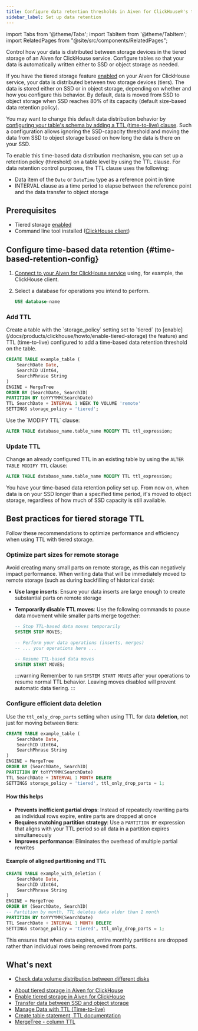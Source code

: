 ```yaml
---
title: Configure data retention thresholds in Aiven for ClickHouse®'s tiered storage
sidebar_label: Set up data retention
---
```


import Tabs from '@theme/Tabs';
import TabItem from '@theme/TabItem';
import RelatedPages from "@site/src/components/RelatedPages";

Control how your data is distributed between storage devices in the tiered storage of an Aiven for ClickHouse service. Configure tables so that your data is automatically written either to SSD or object storage as needed.

If you have the tiered storage feature
[enabled](/docs/products/clickhouse/howto/enable-tiered-storage) on your Aiven for
ClickHouse service, your data is
distributed between two storage devices (tiers). The data is stored
either on SSD or in object storage, depending on whether and how you
configure this behavior. By default, data is moved from SSD to object
storage when SSD reaches 80% of its capacity (default size-based data
retention policy).

You may want to change this default data distribution behavior by
[configuring your table's schema by adding a TTL (time-to-live) clause](/docs/products/clickhouse/howto/configure-tiered-storage#time-based-retention-config).
Such a configuration allows ignoring the SSD-capacity
threshold and moving the data from SSD to object storage based on how
long the data is there on your SSD.

To enable this time-based data distribution mechanism, you can set up a
retention policy (threshold) on a table level by using the TTL clause.
For data retention control purposes, the TTL clause uses the following:

-   Data item of the `Date` or `DateTime` type as a reference point in
    time
-   INTERVAL clause as a time period to elapse between the reference
    point and the data transfer to object storage

## Prerequisites

-   Tiered storage [enabled](/docs/products/clickhouse/howto/enable-tiered-storage)
-   Command line tool installed
    ([ClickHouse client](/docs/products/clickhouse/howto/connect-with-clickhouse-cli))

## Configure time-based data retention {#time-based-retention-config}

1.  [Connect to your Aiven for ClickHouse service](/docs/products/clickhouse/howto/list-connect-to-service) using, for example, the ClickHouse client.

1.  Select a database for operations you intend to perform.

    ```sql
    USE database-name
    ```

### Add TTL

<Tabs groupId="group1">
<TabItem value="1" label="Add TTL to a new table" default>
Create a table with the `storage_policy` setting set to `tiered` (to
[enable](/docs/products/clickhouse/howto/enable-tiered-storage) the feature) and TTL
(time-to-live) configured to add a
time-based data retention threshold on the table.

```sql
CREATE TABLE example_table (
    SearchDate Date,
    SearchID UInt64,
    SearchPhrase String
)
ENGINE = MergeTree
ORDER BY (SearchDate, SearchID)
PARTITION BY toYYYYMM(SearchDate)
TTL SearchDate + INTERVAL 1 WEEK TO VOLUME 'remote'
SETTINGS storage_policy = 'tiered';
```

</TabItem>
<TabItem value="2" label="Add TTL to an existing table">
Use the `MODIFY TTL` clause:

```sql
ALTER TABLE database_name.table_name MODIFY TTL ttl_expression;
```

</TabItem>
</Tabs>

### Update TTL

Change an already configured TTL in an existing table by using the `ALTER
TABLE MODIFY TTL` clause:

```sql
ALTER TABLE database_name.table_name MODIFY TTL ttl_expression;
```

You have your time-based data retention policy set up. From now on, when
data is on your SSD longer than a specified time period, it's moved to
object storage, regardless of how much of SSD capacity is still
available.

## Best practices for tiered storage TTL

Follow these recommendations to optimize performance and efficiency when using TTL with
tiered storage.

### Optimize part sizes for remote storage

Avoid creating many small parts on remote storage, as this can negatively impact performance.
When writing data that will be immediately moved to remote storage (such as during
backfilling of historical data):

- **Use large inserts**: Ensure your data inserts are large enough to create substantial
  parts on remote storage
- **Temporarily disable TTL moves**: Use the following commands to pause data movement
  while smaller parts merge together:

  ```sql
  -- Stop TTL-based data moves temporarily
  SYSTEM STOP MOVES;

  -- Perform your data operations (inserts, merges)
  -- ... your operations here ...

  -- Resume TTL-based data moves
  SYSTEM START MOVES;
  ```

  :::warning
  Remember to run `SYSTEM START MOVES` after your operations to resume normal TTL behavior.
  Leaving moves disabled will prevent automatic data tiering.
  :::

### Configure efficient data deletion

Use the `ttl_only_drop_parts` setting when using TTL for data **deletion**, not just for
moving between tiers:

```sql
CREATE TABLE example_table (
    SearchDate Date,
    SearchID UInt64,
    SearchPhrase String
)
ENGINE = MergeTree
ORDER BY (SearchDate, SearchID)
PARTITION BY toYYYYMM(SearchDate)
TTL SearchDate + INTERVAL 1 MONTH DELETE
SETTINGS storage_policy = 'tiered', ttl_only_drop_parts = 1;
```

#### How this helps

- **Prevents inefficient partial drops**: Instead of repeatedly rewriting parts as
  individual rows expire, entire parts are dropped at once
- **Requires matching partition strategy**: Use a `PARTITION BY` expression that aligns
  with your TTL period so all data in a partition expires simultaneously
- **Improves performance**: Eliminates the overhead of multiple partial rewrites

#### Example of aligned partitioning and TTL

```sql
CREATE TABLE example_with_deletion (
    SearchDate Date,
    SearchID UInt64,
    SearchPhrase String
)
ENGINE = MergeTree
ORDER BY (SearchDate, SearchID)
-- Partition by month, TTL deletes data older than 1 month
PARTITION BY toYYYYMM(SearchDate)
TTL SearchDate + INTERVAL 1 MONTH DELETE
SETTINGS storage_policy = 'tiered', ttl_only_drop_parts = 1;
```

This ensures that when data expires, entire monthly partitions are dropped rather than
individual rows being removed from parts.

## What's next

-   [Check data volume distribution between different disks](/docs/products/clickhouse/howto/check-data-tiered-storage)

<RelatedPages/>

-   [About tiered storage in Aiven for ClickHouse](/docs/products/clickhouse/concepts/clickhouse-tiered-storage)
-   [Enable tiered storage in Aiven for ClickHouse](/docs/products/clickhouse/howto/enable-tiered-storage)
-   [Transfer data between SSD and object storage](/docs/products/clickhouse/howto/transfer-data-tiered-storage)
-   [Manage Data with TTL
    (Time-to-live)](https://clickhouse.com/docs/en/guides/developer/ttl)
-   [Create table statement, TTL
    documentation](https://clickhouse.com/docs/en/engines/table-engines/mergetree-family/mergetree#mergetree-table-ttl)
-   [MergeTree - column
    TTL](https://clickhouse.com/docs/en/engines/table-engines/mergetree-family/mergetree#mergetree-column-ttl)
